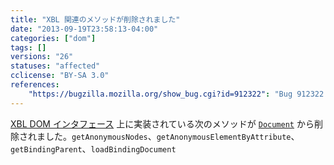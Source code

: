 ```yaml
---
title: "XBL 関連のメソッドが削除されました"
date: "2013-09-19T23:58:13-04:00"
categories: ["dom"]
tags: []
versions: "26"
statuses: "affected"
cclicense: "BY-SA 3.0"
references:
    "https://bugzilla.mozilla.org/show_bug.cgi?id=912322": "Bug 912322 – document.getAnonymous* should not be available to web content"
---
```

[XBL DOM インタフェース](https://developer.mozilla.org/ja/docs/XBL/XBL_1.0_Reference/DOM_Interfaces) 上に実装されている次のメソッドが [`Document`](https://developer.mozilla.org/ja/docs/Web/API/Document) から削除されました。`getAnonymousNodes`、`getAnonymousElementByAttribute`、`getBindingParent`、`loadBindingDocument`
